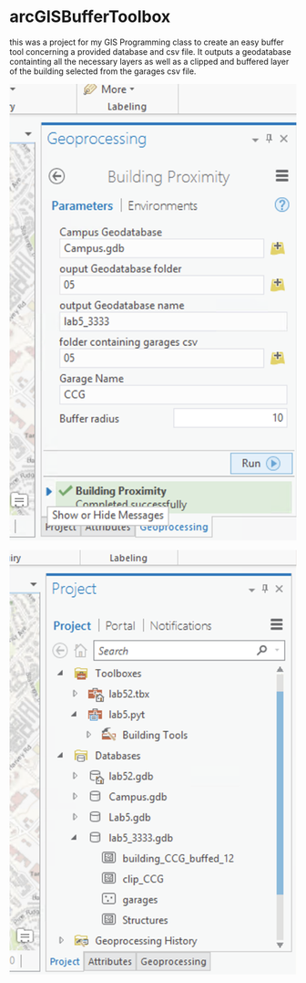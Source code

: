 # arcGISBufferToolbox
this was a project for my GIS Programming class to create an easy buffer tool concerning a provided database and csv file. It outputs a geodatabase containting all the necessary layers as well as a clipped and buffered layer of the building selected from the garages csv file. 

![Parameter Input](images/input.png "Input Parameters")


![output GDB](images/outputGDB.png "Output Geodatabase")

